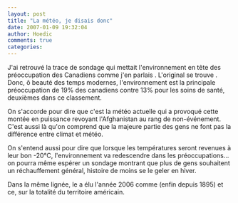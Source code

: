 ```yaml
---
layout: post
title: "La météo, je disais donc"
date: 2007-01-09 19:32:04
author: Hoedic
comments: true
categories: 
---
```



J'ai retrouvé  la trace de sondage qui mettait l'environnement en tête des préoccupation des Canadiens comme j'en parlais . L'original se trouve . Donc, ô beauté des temps modernes, l'environnement est la principale préoccupation de 19% des canadiens contre 13% pour les soins de santé, deuxièmes dans ce classement.

On s'accorde pour dire que c'est la météo actuelle qui a provoqué cette montée en puissance revoyant l'Afghanistan au rang de non-événement. C'est aussi là qu'on comprend que la majeure partie des gens ne font pas la différence entre climat et météo.

On s'entend aussi pour dire que lorsque les températures seront revenues à leur bon -20°C, l'environnement va redescendre dans les préoccupations... on pourra même espérer un sondage montrant que plus de gens souhaitent un réchauffement général,  histoire de moins se le geler en hiver.

Dans la même lignée, le  a élu l'année 2006 comme  (enfin depuis 1895) et ce, sur la totalité du territoire américain.